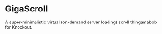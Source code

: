 GigaScroll
============

A super-minimalistic virtual (on-demand server loading) scroll thingamabob for Knockout.